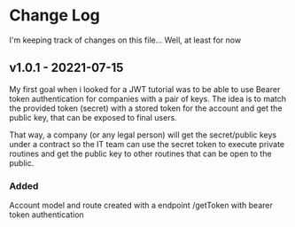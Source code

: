 # Change Log
I'm keeping track of changes on this file... Well, at least for now

## v1.0.1 - 20221-07-15
My first goal when i looked for a JWT tutorial was to be able to use Bearer token authentication for companies with a pair of keys. The idea is to match the provided token (secret) with a stored token for the account and get the public key, that can be exposed to final users.

That way, a company (or any legal person) will get the secret/public keys under a contract so the IT team can use the secret token to execute private routines and get the public key to other routines that can be open to the public.

### Added
Account model and route created with a endpoint /getToken with bearer token authentication